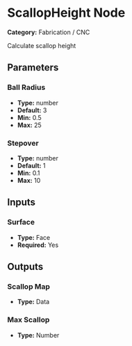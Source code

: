 
# ScallopHeight Node

**Category:** Fabrication / CNC

Calculate scallop height

## Parameters


### Ball Radius
- **Type:** number
- **Default:** 3
- **Min:** 0.5
- **Max:** 25



### Stepover
- **Type:** number
- **Default:** 1
- **Min:** 0.1
- **Max:** 10



## Inputs


### Surface
- **Type:** Face
- **Required:** Yes



## Outputs


### Scallop Map
- **Type:** Data



### Max Scallop
- **Type:** Number




